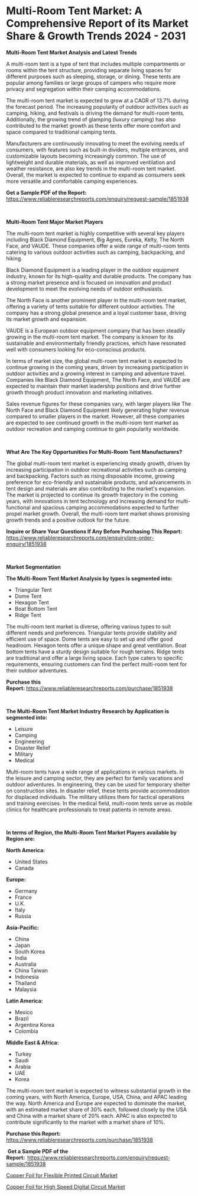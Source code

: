 <p><h1>Multi-Room Tent Market: A Comprehensive Report of its Market Share & Growth Trends 2024 - 2031</h1></p><p><strong>Multi-Room Tent Market Analysis and Latest Trends</strong></p>
<p><p>A multi-room tent is a type of tent that includes multiple compartments or rooms within the tent structure, providing separate living spaces for different purposes such as sleeping, storage, or dining. These tents are popular among families or large groups of campers who require more privacy and segregation within their camping accommodations.</p><p>The multi-room tent market is expected to grow at a CAGR of 13.7% during the forecast period. The increasing popularity of outdoor activities such as camping, hiking, and festivals is driving the demand for multi-room tents. Additionally, the growing trend of glamping (luxury camping) has also contributed to the market growth as these tents offer more comfort and space compared to traditional camping tents.</p><p>Manufacturers are continuously innovating to meet the evolving needs of consumers, with features such as built-in dividers, multiple entrances, and customizable layouts becoming increasingly common. The use of lightweight and durable materials, as well as improved ventilation and weather resistance, are also key trends in the multi-room tent market. Overall, the market is expected to continue to expand as consumers seek more versatile and comfortable camping experiences.</p></p>
<p><strong>Get a Sample PDF of the Report:&nbsp;</strong> <a href="https://www.reliableresearchreports.com/enquiry/request-sample/1851938">https://www.reliableresearchreports.com/enquiry/request-sample/1851938</a></p>
<p>&nbsp;</p>
<p><strong>Multi-Room Tent Major Market Players</strong></p>
<p><p>The multi-room tent market is highly competitive with several key players including Black Diamond Equipment, Big Agnes, Eureka, Kelty, The North Face, and VAUDE. These companies offer a wide range of multi-room tents catering to various outdoor activities such as camping, backpacking, and hiking.</p><p>Black Diamond Equipment is a leading player in the outdoor equipment industry, known for its high-quality and durable products. The company has a strong market presence and is focused on innovation and product development to meet the evolving needs of outdoor enthusiasts.</p><p>The North Face is another prominent player in the multi-room tent market, offering a variety of tents suitable for different outdoor activities. The company has a strong global presence and a loyal customer base, driving its market growth and expansion.</p><p>VAUDE is a European outdoor equipment company that has been steadily growing in the multi-room tent market. The company is known for its sustainable and environmentally friendly practices, which have resonated well with consumers looking for eco-conscious products.</p><p>In terms of market size, the global multi-room tent market is expected to continue growing in the coming years, driven by increasing participation in outdoor activities and a growing interest in camping and adventure travel. Companies like Black Diamond Equipment, The North Face, and VAUDE are expected to maintain their market leadership positions and drive further growth through product innovation and marketing initiatives.</p><p>Sales revenue figures for these companies vary, with larger players like The North Face and Black Diamond Equipment likely generating higher revenue compared to smaller players in the market. However, all these companies are expected to see continued growth in the multi-room tent market as outdoor recreation and camping continue to gain popularity worldwide.</p></p>
<p>&nbsp;</p>
<p><strong>What Are The Key Opportunities For Multi-Room Tent Manufacturers?</strong></p>
<p><p>The global multi-room tent market is experiencing steady growth, driven by increasing participation in outdoor recreational activities such as camping and backpacking. Factors such as rising disposable income, growing preference for eco-friendly and sustainable products, and advancements in tent design and materials are also contributing to the market's expansion. The market is projected to continue its growth trajectory in the coming years, with innovations in tent technology and increasing demand for multi-functional and spacious camping accommodations expected to further propel market growth. Overall, the multi-room tent market shows promising growth trends and a positive outlook for the future.</p></p>
<p><strong>Inquire or Share Your Questions If Any Before Purchasing This Report:</strong> <a href="https://www.reliableresearchreports.com/enquiry/pre-order-enquiry/1851938">https://www.reliableresearchreports.com/enquiry/pre-order-enquiry/1851938</a></p>
<p>&nbsp;</p>
<p><strong>Market Segmentation</strong></p>
<p><strong>The Multi-Room Tent Market Analysis by types is segmented into:</strong></p>
<p><ul><li>Triangular Tent</li><li>Dome Tent</li><li>Hexagon Tent</li><li>Boat Bottom Tent</li><li>Ridge Tent</li></ul></p>
<p><p>The multi-room tent market is diverse, offering various types to suit different needs and preferences. Triangular tents provide stability and efficient use of space. Dome tents are easy to set up and offer good headroom. Hexagon tents offer a unique shape and great ventilation. Boat bottom tents have a sturdy design suitable for rough terrains. Ridge tents are traditional and offer a large living space. Each type caters to specific requirements, ensuring customers can find the perfect multi-room tent for their outdoor adventures.</p></p>
<p><strong>Purchase this Report:&nbsp;</strong><a href="https://www.reliableresearchreports.com/purchase/1851938">https://www.reliableresearchreports.com/purchase/1851938</a></p>
<p>&nbsp;</p>
<p><strong>The Multi-Room Tent Market Industry Research by Application is segmented into:</strong></p>
<p><ul><li>Leisure</li><li>Camping</li><li>Engineering</li><li>Disaster Relief</li><li>Military</li><li>Medical</li></ul></p>
<p><p>Multi-room tents have a wide range of applications in various markets. In the leisure and camping sector, they are perfect for family vacations and outdoor adventures. In engineering, they can be used for temporary shelter on construction sites. In disaster relief, these tents provide accommodation for displaced individuals. The military utilizes them for tactical operations and training exercises. In the medical field, multi-room tents serve as mobile clinics for healthcare professionals to treat patients in remote areas.</p></p>
<p>&nbsp;</p>
<p><strong>In terms of Region, the Multi-Room Tent Market Players available by Region are:</strong></p>
<p>
    <p> <strong> North America: </strong>
        <ul>
            <li>United States</li>
            <li>Canada</li>
        </ul>
        </p> 
    <p> <strong> Europe: </strong>
        <ul>
            <li>Germany</li>
            <li>France</li>
            <li>U.K.</li>
            <li>Italy</li>
            <li>Russia</li>
        </ul>
        </p> 
    <p> <strong> Asia-Pacific: </strong>
        <ul>
            <li>China</li>
            <li>Japan</li>
            <li>South Korea</li>
            <li>India</li>
            <li>Australia</li>
            <li>China Taiwan</li>
            <li>Indonesia</li>
            <li>Thailand</li>
            <li>Malaysia</li>
        </ul>
        </p> 
    <p> <strong> Latin America: </strong>
        <ul>
            <li>Mexico</li>
            <li>Brazil</li>
            <li>Argentina Korea</li>
            <li>Colombia</li>
        </ul>
        </p> 
    <p> <strong> Middle East & Africa: </strong>
        <ul>
            <li>Turkey</li>
            <li>Saudi</li>
            <li>Arabia</li>
            <li>UAE</li>
            <li>Korea</li>
        </ul>
    </p>
    </p>
<p><p>The multi-room tent market is expected to witness substantial growth in the coming years, with North America, Europe, USA, China, and APAC leading the way. North America and Europe are expected to dominate the market, with an estimated market share of 30% each, followed closely by the USA and China with a market share of 20% each. APAC is also expected to contribute significantly to the market with a market share of 10%.</p></p>
<p><strong>Purchase this Report: </strong><a href="https://www.reliableresearchreports.com/purchase/1851938">https://www.reliableresearchreports.com/purchase/1851938</a></p>
<p>&nbsp;<strong>Get a Sample PDF of the Report:&nbsp;&nbsp;</strong><a href="https://www.reliableresearchreports.com/enquiry/request-sample/1851938">https://www.reliableresearchreports.com/enquiry/request-sample/1851938</a></p>
<p><strong></strong></p>
<p><p><a href="https://issuu.com/reportprime-2/docs/copper-foil-for-flexible-printed-circuit-market-si">Copper Foil for Flexible Printed Circuit Market</a></p><p><a href="https://issuu.com/reportprime-2/docs/copper-foil-for-high-speed-digital-circuit-market-">Copper Foil for High Speed Digital Circuit Market</a></p></p>